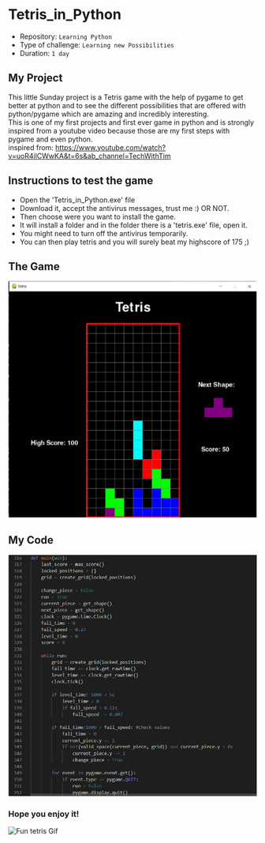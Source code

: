 # Tetris_in_Python

- Repository: `Learning Python`
- Type of challenge:  `Learning new Possibilities`
- Duration: `1 day`

## My Project
This little Sunday project is a Tetris game with the help of pygame to get better at python and to see the different possibilities that are offered with python/pygame which are amazing and incredibly interesting.  
This is one of my first projects and first ever game in python and is strongly inspired from a youtube video because those are my first steps with pygame and even python.  
inspired from: https://www.youtube.com/watch?v=uoR4ilCWwKA&t=6s&ab_channel=TechWithTim

## Instructions to test the game
- Open the 'Tetris_in_Python.exe' file
- Download it, accept the antivirus messages, trust me :) OR NOT.
- Then choose were you want to install the game.
- It will install a folder and in the folder there is a 'tetris.exe' file, open it.
- You might need to turn off the antivirus temporarily.
- You can then play tetris and you will surely beat my highscore of 175 ;)

## The Game 

![Screenshot of the game](pictures/tetris.png)

## My Code

![Project Model](pictures/code.png)

### Hope you enjoy it! 

![Fun tetris Gif](https://media.giphy.com/media/5Tndtit6LsZmE/giphy.gif)

